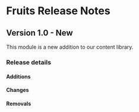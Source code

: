 <h1>
  <span class="headline">Fruits</span>
  <span class="subhead">Release Notes</span>
</h1>

## Version 1.0 - New 

This module is a new addition to our content library. 

### Release details

#### Additions

#### Changes

#### Removals